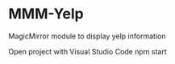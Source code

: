 # MMM-Yelp
MagicMirror module to display yelp information

Open project with Visual Studio Code
npm start
